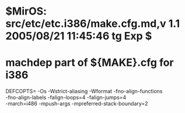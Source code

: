 # $MirOS: src/etc/etc.i386/make.cfg.md,v 1.1 2005/08/21 11:45:46 tg Exp $
#
# machdep part of ${MAKE}.cfg for i386

DEFCOPTS=	-Os -Wstrict-aliasing -Wformat -fno-align-functions \
		-fno-align-labels -falign-loops=4 -falign-jumps=4 \
		-march=i486 -mpush-args -mpreferred-stack-boundary=2
